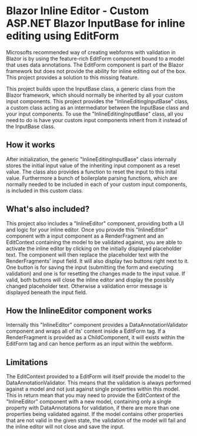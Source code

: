 # Blazor Inline Editor  - Custom ASP.NET Blazor InputBase for inline editing using EditForm

Microsofts recommended way of creating webforms with validation in Blazor is by using the feature-rich EditForm component bound to a model that uses data annotations. The EditForm component is part of the Blazor framework but does not provide the ability for inline editing out of the box. This project provides a solution to this missing feature.

This project builds upon the InputBase class, a generic class from the Blazor framework, which should normally be inherited by all your custom input components. This project provides the "InlineEditingInputBase" class, a custom class acting as an intermediator between the InputBase class and your input components. To use the "InlineEditingInputBase" class, all you need to do is have your custom input components inherit from it instead of the InputBase class.

## How it works

After initialization, the generic "InlineEditingInputBase" class internally stores the initial input value of the inheriting input component as a reset value. The class also provides a function to reset the input to this inital value. Furthermore a bunch of boilerplate parsing functions, which are normally needed to be included in each of your custom input components, is included in this custom class.

## What's also included?

This project also includes a "InlineEditor" component, providing both a UI and logic for your inline editor. Once you provide this "InlineEditor" component with a input component as a RenderFragment and an EditContext containing the model to be validated against, you are able to activate the inline editor by clicking on the initially displayed placeholder text. The component will then replace the placeholder text with the RenderFragments' input field. It will also display two buttons right next to it. One button is for saving the input (submitting the form and executing validation) and one is for resetting the changes made to the input value. If valid, both buttons will close the inline editor and display the possibly changed placeholder text. Otherwise a validation error message is displayed beneath the input field.


## How the InlineEditor component works
Internally this "InlineEditor" component provides a DataAnnotationValidator component and wraps all of its' content inside a EditForm tag. If a RenderFragment is provided as a ChildComponent, it will exists within the EditForm tag and can hence perform as an input within the webform.

## Limitations
The EditContext provided to a EditForm will itself provide the model to the DataAnnotationValidator. This means that the validation is always performed against a model and not just against single properties within this model. This in return mean that you may need to provide the EditContext of the "InlineEditor" component with a new model, containing only a single property with DataAnnotations for validation, if there are more than one properties being validated against. If the model contains other properties that are not valid in the given state, the validation of the model will fail and the inline editor will not close and save the input.
